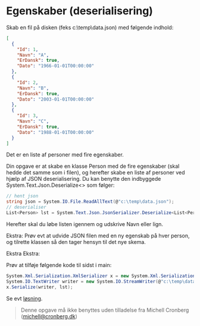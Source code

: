 ﻿# Egenskaber (deserialisering)

Skab en fil på disken (feks c:\temp\data.json) med følgende indhold:

```json
[
  {
    "Id": 1,
    "Navn": "A",
    "ErDansk": true,
    "Dato": "1966-01-01T00:00:00"
  },
  {
    "Id": 2,
    "Navn": "B",
    "ErDansk": true,
    "Dato": "2003-01-01T00:00:00"
  },
  {
    "Id": 3,
    "Navn": "C",
    "ErDansk": true,
    "Dato": "1988-01-01T00:00:00"
  }
]
```

Det er en liste af personer med fire egenskaber.

Din opgave er at skabe en klasse Person med de fire egenskaber (skal hedde det samme som i filen), 
og herefter skabe en liste af personer ved hjælp af JSON deserialisering. Du 
kan benytte den indbyggede System.Text.Json.Deserialize<> som følger:

```csharp
// hent json
string json = System.IO.File.ReadAllText(@"c:\temp\data.json");
// deserialiser
List<Person> lst = System.Text.Json.JsonSerializer.Deserialize<List<Person>>(json);
```

Herefter skal du løbe listen igennem og udskrive Navn eller lign.

Ekstra: Prøv evt at udvide JSON filen med en ny egenskab på hver person, og tilrette klassen
så den tager hensyn til det nye skema.

Ekstra Ekstra:

Prøv at tilføje følgende kode til sidst i main:

```csharp
System.Xml.Serialization.XmlSerializer x = new System.Xml.Serialization.XmlSerializer(typeof(List<Person>));
System.IO.TextWriter writer = new System.IO.StreamWriter(@"c:\temp\data.xml");
x.Serialize(writer, lst);
```

Se evt [løsning](https://github.com/devcronberg/undervisning-cs-opgaver/blob/master/indkapsling-deserialisering/Program.cs).

<!-- footerstart -->
> Denne opgave må ikke benyttes uden tilladelse fra Michell Cronberg (michell@cronberg.dk)
<!-- footerslut -->
